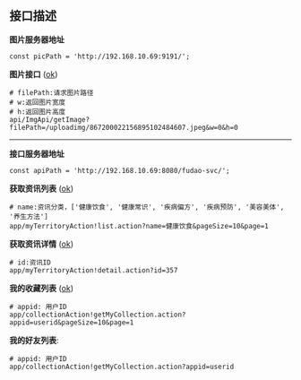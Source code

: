 ## 接口描述


**图片服务器地址**
  ```
  const picPath = 'http://192.168.10.69:9191/';
  ```

**图片接口** ([ok](#ok))

  ```
  # filePath:请求图片路径
  # w:返回图片宽度
  # h:返回图片高度
  api/ImgApi/getImage?filePath=/uploadimg/867200022156895102484607.jpeg&w=0&h=0
  ```

---

**接口服务器地址**
  ```
  const apiPath = 'http://192.168.10.69:8080/fudao-svc/';
  ```

**获取资讯列表** ([ok](#ok))

  ```
  # name:资讯分类，['健康饮食', '健康常识', '疾病偏方', '疾病预防', '美容美体', '养生方法']
  app/myTerritoryAction!list.action?name=健康饮食&pageSize=10&page=1
  ```

**获取资讯详情** ([ok](#ok))

  ```
  # id:资讯ID
  app/myTerritoryAction!detail.action?id=357
  ```

**我的收藏列表** ([ok](#ok))

  ```
  # appid: 用户ID
  app/collectionAction!getMyCollection.action?appid=userid&pageSize=10&page=1
  ```

**我的好友列表**:

  ```
  # appid: 用户ID
  app/collectionAction!getMyCollection.action?appid=userid
  ```